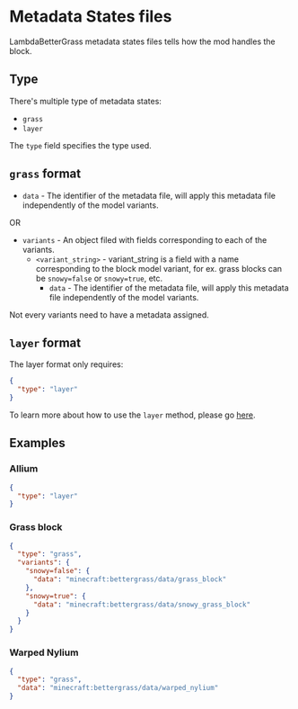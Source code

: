 # Metadata States files

LambdaBetterGrass metadata states files tells how the mod handles the block.

## Type

There's multiple type of metadata states:

 - `grass`
 - `layer`
 
The `type` field specifies the type used.

## `grass` format

- `data` - The identifier of the metadata file, will apply this metadata file independently of the model variants.
 
OR

- `variants` - An object filed with fields corresponding to each of the variants.
  - `<variant_string>` - variant_string is a field with a name corresponding to the block model variant, for ex. grass blocks can be `snowy=false` or `snowy=true`, etc.
    - `data` - The identifier of the metadata file, will apply this metadata file independently of the model variants.
    
Not every variants need to have a metadata assigned.

## `layer` format

The layer format only requires:

```json
{
  "type": "layer"
}
```

To learn more about how to use the `layer` method, please go [here](https://github.com/LambdAurora/LambdaBetterGrass/blob/1.16/documentation/LAYER_METHOD.md).

## Examples

### Allium

```json
{
  "type": "layer"
}
```

### Grass block

```json
{
  "type": "grass",
  "variants": {
    "snowy=false": {
      "data": "minecraft:bettergrass/data/grass_block"
    },
    "snowy=true": {
      "data": "minecraft:bettergrass/data/snowy_grass_block"
    }
  }
}
```

### Warped Nylium

```json
{
  "type": "grass",
  "data": "minecraft:bettergrass/data/warped_nylium"
}
```
